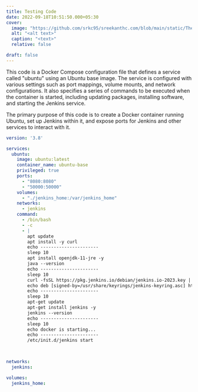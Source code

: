 ```yaml
---
title: Testing Code
date: 2022-09-18T10:51:50.000+05:30
cover:
  image: "https://github.com/srkc95/sreekanthc.com/blob/main/static/Theyyam_fighting_under_vangoghs_starry_night.png"
  alt: "<alt text>"
  caption: "<text>"
  relative: false

draft: false
---
```


This code is a Docker Compose configuration file that defines a service called "ubuntu" using an Ubuntu base image. The service is configured with various settings such as port mappings, volume mounts, and network configurations. It also specifies a series of commands to be executed when the container is started, including updating packages, installing software, and starting the Jenkins service.

The primary purpose of this code is to create a Docker container running Ubuntu, set up Jenkins within it, and expose ports for Jenkins and other services to interact with it.

``` yaml
version: '3.8'

services:
  ubuntu:
    image: ubuntu:latest
    container_name: ubuntu-base
    privileged: true
    ports:
      - "8080:8080"
      - "50000:50000"
    volumes:
      - "./jenkins_home:/var/jenkins_home"
    networks:
      - jenkins
    command:
      - /bin/bash
      - -c
      - |
        apt update
        apt install -y curl
        echo ----------------------
        sleep 10
        apt install openjdk-11-jre -y
        java --version
        echo ----------------------
        sleep 10
        curl -fsSL https://pkg.jenkins.io/debian/jenkins.io-2023.key | tee /usr/share/keyrings/jenkins-keyring.asc > /dev/null
        echo deb [signed-by=/usr/share/keyrings/jenkins-keyring.asc] https://pkg.jenkins.io/debian binary/ | tee /etc/apt/sources.list.d/jenkins.list > /dev/null
        echo ----------------------
        sleep 10
        apt-get update
        apt-get install jenkins -y
        jenkins --version
        echo ----------------------
        sleep 10
        echo docker is starting...
        echo ----------------------
        /etc/init.d/jenkins start

        

networks:
  jenkins:

volumes:
  jenkins_home:

```
